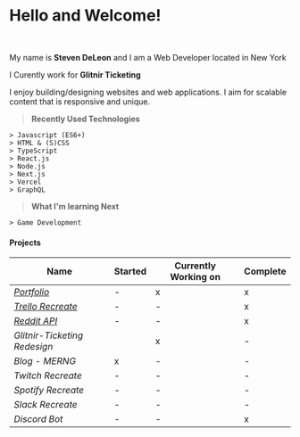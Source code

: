 Hello and Welcome!
===================
<br>
<p>
My name is <strong>Steven DeLeon</strong> and I am a Web Developer located in New York 
</p>

<p>
I Curently work for <strong>Glitnir Ticketing</strong>
</p>
<p>
I enjoy building/designing websites and web applications. I aim for scalable content that is responsive and unique.<br>
</p>

> **Recently Used Technologies**
> 
```
> Javascript (ES6+)
> HTML & (S)CSS
> TypeScript
> React.js
> Node.js
> Next.js
> Vercel
> GraphQL
```

> **What I'm learning Next**
```
> Game Development
```
#### Projects

|Name   |   Started|  Currently Working on |  Complete|
|---|---|---|---|
|<em><a href="https://stevendeleon.com">Portfolio</a></em> | -| x| x|
|<em><a href="https://stevendeleon.github.io/trello-clone/" target="_blank">Trello Recreate</a></em> | -| -| x |
|<em><a href="https://reddit-api-theta.vercel.app/" target="_blank">Reddit API</a></em> | -|   -|   x|
|<em>Glitnir-Ticketing Redesign</em> | |   x|   -|
|<em>Blog - MERNG</em> | x|   -|   -|
|<em>Twitch Recreate</em> |   -|   -|   -|
|<em>Spotify Recreate</em> |   -|   -|   -|
|<em>Slack Recreate</em> |   -|   -|   -|
|<em>Discord Bot</em> |   -|   -|   x|




<!--
**Stevendeleon/Stevendeleon** is a ✨ _special_ ✨ repository because its `README.md` (this file) appears on your GitHub profile.

Here are some ideas to get you started:

- 🔭 I’m currently working on ...
- 🌱 I’m currently learning ...
- 👯 I’m looking to collaborate on ...
- 🤔 I’m looking for help with ...
- 💬 Ask me about ...
- 📫 How to reach me: ...
- 😄 Pronouns: ...
- ⚡ Fun fact: ...



-->
